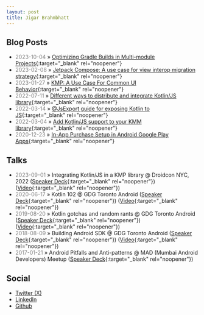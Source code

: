 ```yaml
---
layout: post
title: Jigar Brahmbhatt
---
```

## Blog Posts

- <span style="color: grey">2023-10-04</span> » [Optimizing Gradle Builds in Multi-module Projects](https://touchlab.co/optimizing-gradle-builds-in-Multi-module-projects){:target="_blank" rel="noopener"}
- <span style="color: grey">2023-02-08</span> » [Jetpack Compose: A use case for view interop migration strategy](https://touchlab.co/jetpack-compose-a-use-case-for-view-interop-migration-strategy/){:target="_blank" rel="noopener"}
- <span style="color: grey">2023-01-27</span> » [KMP: A Use Case For Common UI Behavior](https://touchlab.co/kmp-a-use-case-for-common-ui-behavior/){:target="_blank" rel="noopener"}
- <span style="color: grey">2022-07-11</span> » [Different ways to distribute and integrate Kotlin/JS library](https://dev.to/touchlab/different-ways-to-distribute-and-integrate-kotlinjs-library-1hg3){:target="_blank" rel="noopener"}
- <span style="color: grey">2022-03-14</span> » [@JsExport guide for exposing Kotlin to JS](https://dev.to/touchlab/jsexport-guide-for-exposing-kotlin-to-js-20l9){:target="_blank" rel="noopener"}
- <span style="color: grey">2022-03-04</span> » [Add Kotlin/JS support to your KMM library](https://dev.to/touchlab/add-kotlinjs-support-to-your-kmm-library-48d9){:target="_blank" rel="noopener"}
- <span style="color: grey">2020-12-23</span> » [In-App Purchase Setup in Android Google Play Apps](https://www.namiml.com/blog/set-up-iap-google-play-android-app){:target="_blank" rel="noopener"}

## Talks

- <span style="color: grey">2023-09-01</span> » Integrating Kotlin/JS in a KMP library @ Droidcon NYC, 2022 ([Speaker Deck](https://speakerdeck.com/findjigar/js-in-a-kmp-library){:target="_blank" rel="noopener"}) ([Video](https://youtu.be/ZWTkvQz9VUI){:target="_blank" rel="noopener"})
- <span style="color: grey">2020-06-17</span> » Kotlin 102 @ GDG Toronto Android ([Speaker Deck](https://speakerdeck.com/findjigar/kotlin-102){:target="_blank" rel="noopener"}) ([Video](https://www.youtube.com/watch?v=O6EmGzAGnuk){:target="_blank" rel="noopener"})
- <span style="color: grey">2019-08-20</span> » Kotlin gotchas and random rants @ GDG Toronto Android ([Speaker Deck](https://speakerdeck.com/findjigar/kotlin-gotchas-and-random-rants){:target="_blank" rel="noopener"}) ([Video](https://www.youtube.com/watch?v=mNviUg0ocsk){:target="_blank" rel="noopener"})
- <span style="color: grey">2018-08-09</span> » Building Android SDK @ GDG Toronto Android ([Speaker Deck](https://speakerdeck.com/findjigar/building-android-sdk){:target="_blank" rel="noopener"}) ([Video](https://www.youtube.com/watch?v=epwAhLWkPCY){:target="_blank" rel="noopener"})
- <span style="color: grey">2017-01-21</span> » Android Pitfalls and Anti-patterns @ MAD (Mumbai Android Developers) Meetup ([Speaker Deck](https://speakerdeck.com/findjigar/android-pitfalls-and-anti-patterns){:target="_blank" rel="noopener"})

## Social

- [Twitter (X)](https://twitter.com/shaktiman_droid)
- [LinkedIn](https://www.linkedin.com/in/shaktiman-droid/)
- [Github](https://github.com/findjigar/)
